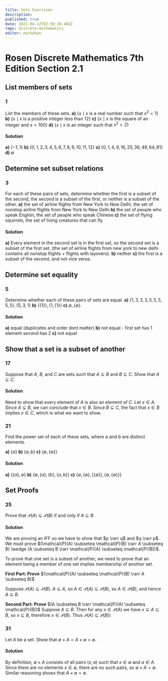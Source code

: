 ```yaml
---
title: Sets Exercises
description: 
published: true
date: 2021-04-12T02:58:39.402Z
tags: discrete-mathematics
editor: markdown
---
```


# Rosen Discrete Mathematics 7th Edition Section 2.1
## List members of sets

### 1 
List the members of these sets.
**a)** $\left\{x \mid x\right.$ is a real number such that $\left.x^{2}=1\right\}$
**b)** $\{x \mid x$ is a positive integer less than 12$\}$
**c)** $\{x \mid x$ is the square of an integer and $x<100\}$
**d)** $\left\{x \mid x\right.$ is an integer such that $\left.x^{2}=2\right\}$

#### Solution

**a)** $\{-1, 1 \}$
**b)** $\{0, 1, 2, 3, 4, 5, 6, 7, 8, 9, 10, 11, 12 \}$
**c)** $\{0, 1, 4, 9, 16, 25, 36, 49, 64, 81 \}$
**d)** $\emptyset$

## Determine set subset relations

### 3 
For each of these pairs of sets, determine whether the first
is a subset of the second, the second is a subset of the first,
or neither is a subset of the other.
**a)** the set of airline flights from New York to New Delhi,
the set of nonstop airline flights from New York to
New Delhi
**b)** the set of people who speak English, the set of people
who speak Chinese
**c)** the set of flying squirrels, the set of living creatures
that can fly
#### Solution
**a)** Every element in the second set is in the first set, so the second set is a subset of the first set. (the set of airline flights from new york to new delhi contains all nonstop flights + flights with layovers). 
**b)** neither
**c)** the first is a subset of the second, and not vice versa.

## Determine set equality
### 5
Determine whether each of these pairs of sets are equal.
**a)** $\{1,3,3,3,5,5,5,5,5\},\{5,3,1\}$
**b)** $\{\{1\}\},\{1,\{1\}\}$
**c)** $\emptyset,\{\emptyset\}$.
#### Solution
**a)** equal (duplicates and order dont matter)
**b)** not equal - first set has 1 element second has 2
**c)** not equal

## Show that a set is a subset of another
### 17
Suppose that $A$, $B$, and $C$ are sets such that $A \subseteq B$ and $B \subseteq C$. Show that $A \subseteq C$.

#### Solution
Need to show that every element of $A$ is also an element of $C$. Let $x \in A$. Since $A \subseteq B$, we can conclude that $x \in B$. Since $B \subseteq C$, the fact that $x \in B$ implies $x \in C$, which is what we want to show. 
### 21
Find the power set of each of these sets, where $a$ and $b$
are distinct elements.

**a)** $\{a\}$ 
**b)** $\{a, b\}$ 
**c)** $\{\emptyset,\{\emptyset\}\}$

#### Solution
**a)** $\{\{a\}, \emptyset\}$
**b)** $\{\emptyset,\{a\},\{b\},\{a, b\}\}$
**c)** $\{\emptyset,\{\emptyset\},\{\{\emptyset\}\},\{\emptyset,\{\emptyset\}\}\}$

## Set Proofs
### 25
Prove that $\mathcal{P}(A) \subseteq \mathcal{P}(B)$ if and only if $A \subseteq B$

#### Solution
We are proving an IFF so we have to show that $p \rarr q$ and $q \rarr p$.
We must prove $(\mathcal{P}(A) \subseteq \mathcal{P}(B) \rarr A \subseteq B) \wedge (A \subseteq B \rarr \mathcal{P}(A) \subseteq \mathcal{P}(B))$.

To prove that one set is a subset of another, we need to prove that an element being a member of one set implies membership of another set. 


**First Part: Prove** $(\mathcal{P}(A) \subseteq \mathcal{P}(B) \rarr A \subseteq B)$

Suppose $\mathcal{P}(A) \subseteq \mathcal{P}(B)$. $A \subseteq A$, so $A \in \mathcal P(A) \subseteq \mathcal P(B)$, so $A \in \mathcal P(B)$, and hence $A \subseteq B$. 

**Second Part: Prove** $(A \subseteq B \rarr \mathcal{P}(A) \subseteq \mathcal{P}(B))$
Suppose $A \subseteq B$. Then for any $x \in \mathcal P(A)$ we have $x \subseteq A \subseteq B$, so $x \subseteq B$, therefore $x \in \mathcal P(B)$. Thus $\mathcal{P}(A) \subseteq \mathcal{P}(B))$


### 31
Let $A$ be a set. Show that $\emptyset \times A = A \times \emptyset = \emptyset$.

#### Solution
By definition, $\emptyset \times A$ consists of all pairs $(x, a)$ such that $x \in \emptyset$ and $a \in A$. Since there are no elements $x \in \emptyset$, there are no such pairs, so $\emptyset \times A = \emptyset$. Similar reasoning shows that $A \times \emptyset = \emptyset$.